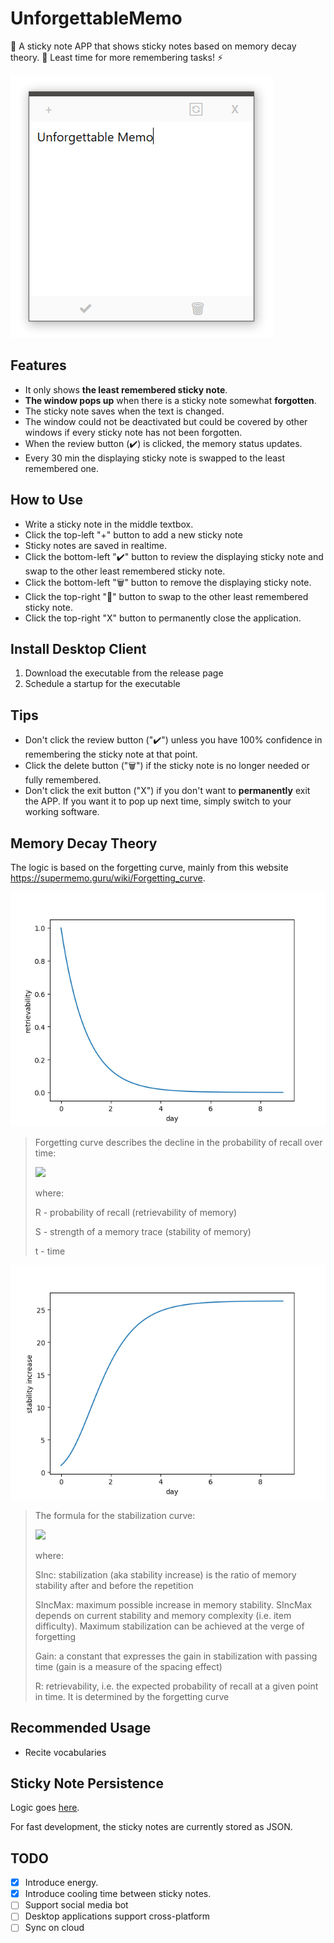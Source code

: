 # UnforgettableMemo

📒 A sticky note APP that shows sticky notes based on memory decay theory. 🧠 Least time for more remembering tasks! ⚡

![](img/screenshot.mainWindow.png)

## Features

-   It only shows **the least remembered sticky note**.
-   **The window pops up** when there is a sticky note somewhat **forgotten**.
-   The sticky note saves when the text is changed.
-   The window could not be deactivated but could be covered by other windows if every sticky note has not been forgotten.
-   When the review button (✔️) is clicked, the memory status updates.
-   Every 30 min the displaying sticky note is swapped to the least remembered one.

## How to Use

-   Write a sticky note in the middle textbox.
-   Click the top-left "+" button to add a new sticky note
-   Sticky notes are saved in realtime.
-   Click the bottom-left "✔️" button to review the displaying sticky note and swap to the other least remembered sticky note.
-   Click the bottom-left "🗑" button to remove the displaying sticky note.
-   Click the top-right "🔄" button to swap to the other least remembered sticky note.
-   Click the top-right "X" button to permanently close the application.

## Install Desktop Client

1. Download the executable from the release page
1. Schedule a startup for the executable

## Tips

-   Don't click the review button ("✔️") unless you have 100% confidence in remembering the sticky note at that point.
-   Click the delete button ("🗑") if the sticky note is no longer needed or fully remembered.
-   Don't click the exit button ("X") if you don't want to **permanently** exit the APP. If you want it to pop up next time, simply switch to your working software.

## Memory Decay Theory

The logic is based on the forgetting curve, mainly from this website <https://supermemo.guru/wiki/Forgetting_curve>.

![retrievability](img/retrievability-day.png)

> Forgetting curve describes the decline in the probability of recall over time:
>
> <img src="https://render.githubusercontent.com/render/math?math=R = e ^ {-t / S}"/>
>
> where:
>
> R - probability of recall (retrievability of memory)
>
> S - strength of a memory trace (stability of memory)
>
> t - time

![stabilityIncrease](img/stabilityIncrease-day.png)

> The formula for the stabilization curve:
>
> <img src="https://render.githubusercontent.com/render/math?math=SInc = SInc_{Max} * e ^ {-Gain * R}"/>
>
> where:
>
> SInc: stabilization (aka stability increase) is the ratio of memory stability after and before the repetition
>
> SIncMax: maximum possible increase in memory stability. SIncMax depends on current stability and memory complexity (i.e. item difficulty). Maximum stabilization can be achieved at the verge of forgetting
>
> Gain: a constant that expresses the gain in stabilization with passing time (gain is a measure of the spacing effect)
>
> R: retrievability, i.e. the expected probability of recall at a given point in time. It is determined by the forgetting curve

## Recommended Usage

-   Recite vocabularies

## Sticky Note Persistence

Logic goes [here](src/UnforgettableMemo.Shared/Data).

For fast development, the sticky notes are currently stored as JSON.

## TODO

-   [x] Introduce energy.
-   [x] Introduce cooling time between sticky notes.
-   [ ] Support social media bot
-   [ ] Desktop applications support cross-platform
-   [ ] Sync on cloud
